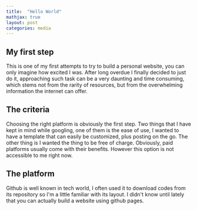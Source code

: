 ```yaml
---
title:  "Hello World"
mathjax: true
layout: post
categories: media
---
```


## My first step

This is one of my first attempts to try to build a personal website, you can only imagine how excited I was. After long overdue I finally decided to just do it, approaching such task can be a very daunting and time consuming, which stems not from the rarity of resources, but from the overwhelming information the internet can offer. 

## The criteria 

Choosing the right platform is obviously the first step. Two things that I have kept in mind while googling, one of them is the ease of use, I wanted to have a template that can easily be customized, plus posting on the go. The other thing is I wanted the thing to be free of charge. Obviously, paid platforms usually come with their benefits. However this option is not accessible to me right now.

## The platform 

Github is well known in tech world, I often used it to download codes from its repository so I'm a little familiar with its layout. I didn't know until lately that you can actually build a website using github pages. 
